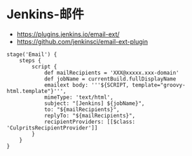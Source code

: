 # Jenkins-邮件

- https://plugins.jenkins.io/email-ext/ 
- https://github.com/jenkinsci/email-ext-plugin

```
stage('Email') {
    steps {
        script {
            def mailRecipients = 'XXX@xxxxx.xxx-domain'
            def jobName = currentBuild.fullDisplayName
            emailext body: '''${SCRIPT, template="groovy-html.template"}''',
            mimeType: 'text/html',
            subject: "[Jenkins] ${jobName}",
            to: "${mailRecipients}",
            replyTo: "${mailRecipients}",
            recipientProviders: [[$class: 'CulpritsRecipientProvider']]
        }
    }
}
```